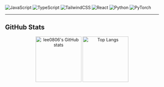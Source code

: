 
<p>
  <img alt="JavaScript" src="https://img.shields.io/badge/JavaScript-000?logo=JavaScript&logoColor=F7DF1E">
  <img alt="TypeScript" src="https://img.shields.io/badge/TypeScript-000?logo=typescript&logoColor=3178C6">
  <img alt="TailwindCSS" src="https://img.shields.io/badge/TailwindCSS-000?logo=tailwindcss&logoColor=06B6D4">
  <img alt="React" src="https://img.shields.io/badge/React-000?logo=react">
  <img alt="Python" src="https://img.shields.io/badge/Python-000?logo=python">
  <img alt="PyTorch" src="https://img.shields.io/badge/PyTorch-000?logo=pytorch">
</p>

---

## GitHub Stats
<div align="center">

  <div>
  <!-- 기본 스탯 -->
  <img 
    src="https://github-readme-stats.vercel.app/api?username=lee0806&show_icons=true&include_orgs=true&theme=radical" 
    alt="lee0806's GitHub stats" 
    height="150"
  />
  <!-- 언어 비율 -->
  <img 
    src="https://github-readme-stats.vercel.app/api/top-langs/?username=lee0806&layout=compact&theme=radical" 
    alt="Top Langs"
    height="150"
  />
  </div>

</div>
